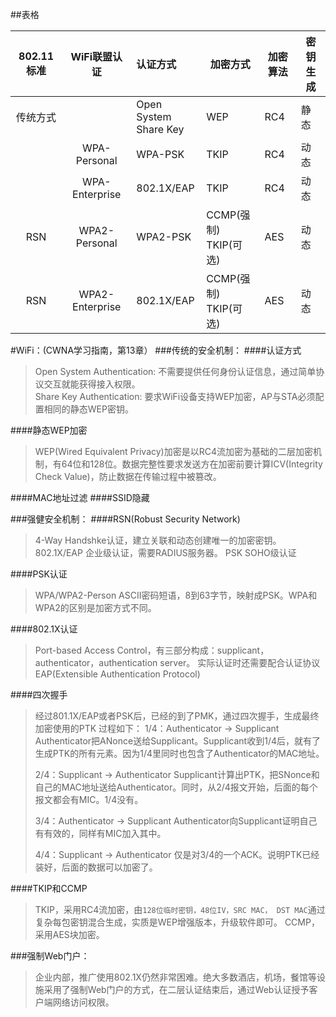 ##表格

| 802.11标准 |    WiFi联盟认证     | 认证方式                      | 加密方式                 | 加密算法 | 密钥生成 |
| :------: | :-------------: | :------------------------ | -------------------- | ---- | ---- |
|   传统方式   |                 | Open System<br> Share Key | WEP                  | RC4  | 静态   |
|          |  WPA-Personal   | WPA-PSK                   | TKIP                 | RC4  | 动态   |
|          | WPA-Enterprise  | 802.1X/EAP                | TKIP                 | RC4  | 动态   |
|   RSN    |  WPA2-Personal  | WPA2-PSK                  | CCMP(强制)<br>TKIP(可选) | AES  | 动态   |
|   RSN    | WPA2-Enterprise | 802.1X/EAP                | CCMP(强制)<br>TKIP(可选) | AES  | 动态   |


#WiFi：(CWNA学习指南，第13章）
###传统的安全机制：
####认证方式
> Open System Authentication: 不需要提供任何身份认证信息，通过简单协议交互就能获得接入权限。<br>
> Share Key Authentication: 要求WiFi设备支持WEP加密，AP与STA必须配置相同的静态WEP密钥。<br>

####静态WEP加密
>WEP(Wired Equivalent Privacy)加密是以RC4流加密为基础的二层加密机制，有64位和128位。数据完整性要求发送方在加密前要计算ICV(Integrity Check Value)，防止数据在传输过程中被篡改。

####MAC地址过滤
####SSID隐藏



###强健安全机制：
####RSN(Robust Security Network)
> 4-Way Handshke认证，建立关联和动态创建唯一的加密密钥。
> 802.1X/EAP 企业级认证，需要RADIUS服务器。 PSK SOHO级认证

####PSK认证
> WPA/WPA2-Person ASCII密码短语，8到63字节，映射成PSK。WPA和WPA2的区别是加密方式不同。

####802.1X认证
> Port-based Access Control，有三部分构成：supplicant，authenticator，authentication server。
> 实际认证时还需要配合认证协议EAP(Extensible Authentication Protocol)

####四次握手
> 经过801.1X/EAP或者PSK后，已经的到了PMK，通过四次握手，生成最终加密使用的PTK
> 过程如下：
> 1/4：Authenticator -> Supplicant 
> Authenticator把ANonce送给Supplicant。Supplicant收到1/4后，就有了生成PTK的所有元素。因为1/4里同时也包含了Authenticator的MAC地址。
>
> 2/4：Supplicant -> Authenticator
> Supplicant计算出PTK，把SNonce和自己的MAC地址送给Authenticator。同时，从2/4报文开始，后面的每个报文都会有MIC。1/4没有。
>
> 3/4：Authenticator -> Supplicant
> Authenticator向Supplicant证明自己有有效的，同样有MIC加入其中。
>
> 4/4：Supplicant -> Authenticator
> 仅是对3/4的一个ACK。说明PTK已经装好，后面的数据可以加密了。

####TKIP和CCMP
> TKIP，采用RC4流加密，由`128位临时密钥，48位IV，SRC MAC， DST MAC`通过复杂每包密钥混合生成，实质是WEP增强版本，升级软件即可。
> CCMP，采用AES块加密。



###强制Web门户：
> 企业内部，推广使用802.1X仍然非常困难。绝大多数酒店，机场，餐馆等设施采用了强制Web门户的方式，在二层认证结束后，通过Web认证授予客户端网络访问权限。